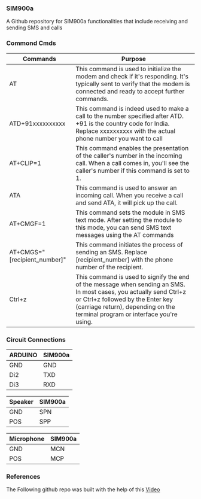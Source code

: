 ### SIM900a
A Github repository for SIM900a functionalities that include receiving and sending SMS and calls
### Commond Cmds
| Commands  | Purpose |
| ------------- | ------------- |
| AT  | This command is used to initialize the modem and check if it's responding. It's typically sent to verify that the modem is connected and ready to accept further commands.  |
| ATD+91xxxxxxxxxx  | This command is indeed used to make a call to the number specified after ATD. +91 is the country code for India. Replace xxxxxxxxxx with the actual phone number you want to call |
| AT+CLIP=1 | This command enables the presentation of the caller's number in the incoming call. When a call comes in, you'll see the caller's number if this command is set to 1. |
| ATA | This command is used to answer an incoming call. When you receive a call and send ATA, it will pick up the call. |
| AT+CMGF=1 | This command sets the module in SMS text mode. After setting the module to this mode, you can send SMS text messages using the AT commands |
| AT+CMGS="[recipient_number]" | This command initiates the process of sending an SMS. Replace [recipient_number] with the phone number of the recipient. |
| Ctrl+z | This command is used to signify the end of the message when sending an SMS. In most cases, you actually send Ctrl+z or Ctrl+z followed by the Enter key (carriage return), depending on the terminal program or interface you're using. |
### Circuit Connections
| ARDUINO | SIM900a |
| ------------- | ------------- |
| GND  | GND |
| Di2  | TXD |
| Di3  | RXD |

| Speaker | SIM900a |
| ------------- | ------------- |
| GND  | SPN |
| POS  | SPP |

| Microphone | SIM900a |
| ------------- | ------------- |
| GND  | MCN |
| POS  | MCP |

### References 
The Following github repo was built with the help of this [Video](https://www.youtube.com/watch?v=UlOQ-EUOA3M)
